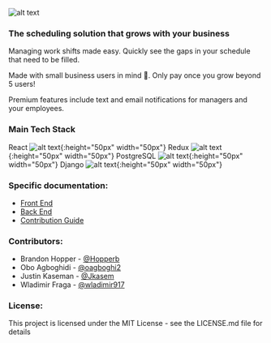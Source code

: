 ![alt text](https://github.com/Lambda-School-Labs/CS10-employee-shift/blob/master/front-end/src/styles/logos/employee_scheduler2.png "myShifts.app Logo Title Text")

### The scheduling solution that grows with your business

Managing work shifts made easy. Quickly see the gaps in your schedule that need to be filled.

Made with small business users in mind :blue_heart:. Only pay once you grow beyond 5 users!

Premium features include text and email notifications for managers and your employees.

### Main Tech Stack

React ![alt text](https://upload.wikimedia.org/wikipedia/commons/a/a7/React-icon.svg "React logo"){:height="50px" width="50px"}
Redux ![alt text](https://avatars0.githubusercontent.com/u/13142323?s=400&v=4 "Redux logo"){:height="50px" width="50px"}
PostgreSQL ![alt text](https://upload.wikimedia.org/wikipedia/commons/thumb/2/29/Postgresql_elephant.svg/1200px-Postgresql_elephant.svg.png "PostgreSQL logo"){:height="50px" width="50px"}
Django ![alt text](https://www.djangoproject.com/s/img/logos/django-logo-negative.png "Django logo"){:height="50px" width="50px"}

### Specific documentation:

- [Front End](front-end/README.md)
- [Back End](back-end/README.md)
- [Contribution Guide](CONTRIBUTING.md)

### Contributors:

- Brandon Hopper - [@Hopperb](https://github.com/Hopperb)
- Obo Agboghidi - [@oagboghi2](https://github.com/oagboghi2)
- Justin Kaseman - [@Jkasem](https://github.com/Jkasem)
- Wladimir Fraga - [@wladimir917](https://github.com/wladimir917)

### License:

This project is licensed under the MIT License - see the LICENSE.md file for details
